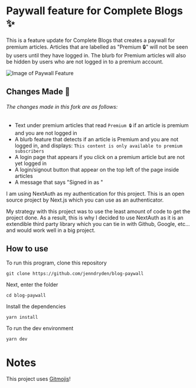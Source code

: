 # Paywall feature for Complete Blogs :sparkles:

This is a feature update for Complete Blogs that creates a paywall for premium articles. Articles that are labelled as "Premium 🔒" will not be seen by users until they have logged in. The blurb for Premium articles will also be hidden by users who are not logged in to a premium account.

![Image of Paywall Feature](https://i.postimg.cc/6pWG4Bwf/Screen-Shot-2022-12-07-at-11-48-26-AM.png)

## Changes Made :hammer:

######  The changes made in this fork are as follows: 
- Text under premium articles that read `Premium 🔒` if an article is premium and you are not logged in
- A blurb feature that detects if an article is Premium and you are not logged in, and displays: `This content is only available to premium subscribers`
- A login page that appears if you click on a premium article but are not yet logged in 
- A login/signout button that appear on the top left of the page inside articles
- A message that says "Signed in as <your email>"

I am using NextAuth as my authentication for this project. This is an open source project by Next.js which you can use as an authenticator.

My strategy with this project was to use the least amount of code to get the project done. As a result, this is why I decided to use NextAuth as it is an extendible third party library which you can tie in with Github, Google, etc... and would work well in a big project.
  
## How to use

To run this program, clone this repository

```git clone https://github.com/jenndryden/blog-paywall```

Next, enter the folder 

```cd blog-paywall```

Install the dependencies 

```yarn install```

To run the dev environment

```yarn dev```

# Notes

This project uses [Gitmojis](https://gitmoji.dev/)! 
